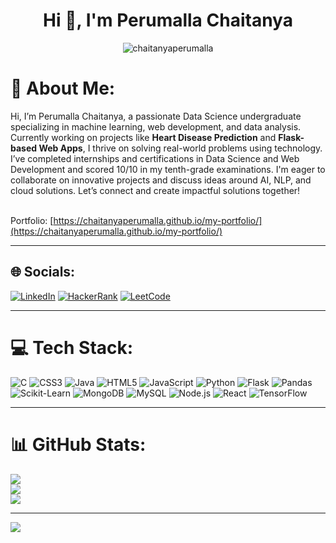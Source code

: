 <h1 align="center">Hi 👋, I'm Perumalla Chaitanya</h1>
<p align="center">
  <img src="https://komarev.com/ghpvc/?username=chaitanyaperumalla&label=Profile%20views&color=0e75b6&style=flat" alt="chaitanyaperumalla" />
</p>

# 💫 About Me:
Hi, I’m Perumalla Chaitanya, a passionate Data Science undergraduate specializing in machine learning, web development, and data analysis. Currently working on projects like **Heart Disease Prediction** and **Flask-based Web Apps**, I thrive on solving real-world problems using technology. I’ve completed internships and certifications in Data Science and Web Development and scored 10/10 in my tenth-grade examinations. I'm eager to collaborate on innovative projects and discuss ideas around AI, NLP, and cloud solutions. Let’s connect and create impactful solutions together!<br><br>

Portfolio: [https://chaitanyaperumalla.github.io/my-portfolio/](https://chaitanyaperumalla.github.io/my-portfolio/)

---

## 🌐 Socials:
[![LinkedIn](https://img.shields.io/badge/LinkedIn-%230077B5.svg?logo=linkedin&logoColor=white)](https://linkedin.com/in/chaitanya-perumalla-578029244) 
[![HackerRank](https://img.shields.io/badge/HackerRank-%2314B66A.svg?logo=hackerrank&logoColor=white)](https://www.hackerrank.com/perumallachaita1)
[![LeetCode](https://img.shields.io/badge/LeetCode-%23FFA116.svg?logo=leetcode&logoColor=white)](https://www.leetcode.com/chaitanya_perumalla)

---

# 💻 Tech Stack:
![C](https://img.shields.io/badge/c-%2300599C.svg?style=for-the-badge&logo=c&logoColor=white) 
![CSS3](https://img.shields.io/badge/css3-%231572B6.svg?style=for-the-badge&logo=css3&logoColor=white) 
![Java](https://img.shields.io/badge/java-%23ED8B00.svg?style=for-the-badge&logo=openjdk&logoColor=white) 
![HTML5](https://img.shields.io/badge/html5-%23E34F26.svg?style=for-the-badge&logo=html5&logoColor=white) 
![JavaScript](https://img.shields.io/badge/javascript-%23323330.svg?style=for-the-badge&logo=javascript&logoColor=%23F7DF1E) 
![Python](https://img.shields.io/badge/python-%2314354C.svg?style=for-the-badge&logo=python&logoColor=white) 
![Flask](https://img.shields.io/badge/flask-%23000.svg?style=for-the-badge&logo=flask&logoColor=white) 
![Pandas](https://img.shields.io/badge/pandas-%23150458.svg?style=for-the-badge&logo=pandas&logoColor=white) 
![Scikit-Learn](https://img.shields.io/badge/scikit--learn-%23F7931E.svg?style=for-the-badge&logo=scikit-learn&logoColor=white) 
![MongoDB](https://img.shields.io/badge/MongoDB-%234ea94b.svg?style=for-the-badge&logo=mongodb&logoColor=white) 
![MySQL](https://img.shields.io/badge/mysql-4479A1.svg?style=for-the-badge&logo=mysql&logoColor=white) 
![Node.js](https://img.shields.io/badge/node.js-6DA55F?style=for-the-badge&logo=node.js&logoColor=white) 
![React](https://img.shields.io/badge/react-%2320232a.svg?style=for-the-badge&logo=react&logoColor=%2361DAFB) 
![TensorFlow](https://img.shields.io/badge/tensorflow-%23FF6F00.svg?style=for-the-badge&logo=tensorflow&logoColor=white)

---

# 📊 GitHub Stats:
![](https://github-readme-stats.vercel.app/api?username=chaitanyaperumalla&theme=dark&hide_border=false&include_all_commits=false&count_private=true)<br/>
![](https://github-readme-streak-stats.herokuapp.com/?user=chaitanyaperumalla&theme=dark&hide_border=false)<br/>
![](https://github-readme-stats.vercel.app/api/top-langs/?username=chaitanyaperumalla&theme=dark&hide_border=false&include_all_commits=false&count_private=true&layout=compact)

---

[![](https://visitcount.itsvg.in/api?id=chaitanyaperumalla&icon=0&color=0)](https://visitcount.itsvg.in)

<!-- Proudly created with GPRM ( https://gprm.itsvg.in ) -->
